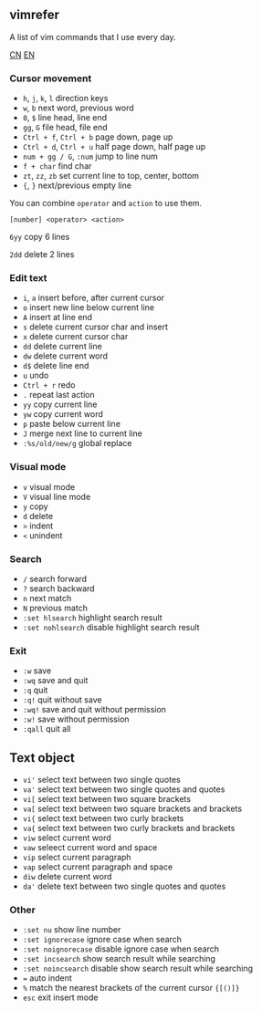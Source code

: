 ## vimrefer

A list of vim commands that I use every day.

[CN](./README_CN.md)
[EN](./README.md)

### Cursor movement

* `h`, `j`, `k`, `l` direction keys
* `w`, `b` next word, previous word
* `0`, `$` line head, line end
* `gg`, `G` file head, file end
* `Ctrl + f`, `Ctrl + b` page down, page up
* `Ctrl + d`, `Ctrl + u` half page down, half page up
* `num + gg / G`, `:num` jump to line num
* `f + char` find char
* `zt`, `zz`, `zb` set current line to top, center, bottom
* `{`, `}` next/previous empty line

You can combine `operator` and `action` to use them.

`[number] <operator> <action>`

`6yy` copy 6 lines

`2dd` delete 2 lines

### Edit text

* `i`, `a` insert before, after current cursor
* `o` insert new line below current line
* `A` insert at line end
* `s` delete current cursor char and insert
* `x` delete current cursor char
* `dd` delete current line
* `dw` delete current word
* `d$` delete line end
* `u` undo
* `Ctrl + r` redo
* `.` repeat last action
* `yy` copy current line
* `yw` copy current word
* `p` paste below current line
* `J` merge next line to current line
* `:%s/old/new/g` global replace

### Visual mode

* `v` visual mode
* `V` visual line mode
* `y` copy
* `d` delete
* `>` indent
* `<` unindent

### Search

* `/` search forward
* `?` search backward
* `n` next match
* `N` previous match
* `:set hlsearch` highlight search result
* `:set nohlsearch` disable highlight search result

### Exit

* `:w` save
* `:wq` save and quit
* `:q` quit
* `:q!` quit without save
* `:wq!` save and quit without permission
* `:w!` save without permission
* `:qall` quit all

## Text object

* `vi'` select text between two single quotes
* `va'` select text between two single quotes and quotes
* `vi[` select text between two square brackets
* `va[` select text between two square brackets and brackets
* `vi{` select text between two curly brackets
* `va{` select text between two curly brackets and brackets
* `viw` select current word
* `vaw` seleect current word and space
* `vip` select current paragraph
* `vap` select current paragraph and space
* `diw` delete current word
* `da'` delete text between two single quotes and quotes

### Other

* `:set nu` show line number
* `:set ignorecase` ignore case when search
* `:set noignorecase` disable ignore case when search
* `:set incsearch` show search result while searching
* `:set noincsearch` disable show search result while searching
* `=` auto indent
* `%` match the nearest brackets of the current cursor `{[()]}`
* `esc` exit insert mode
